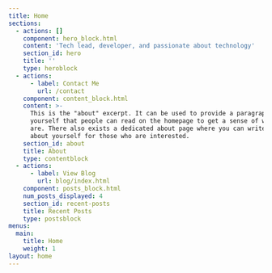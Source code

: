 ```yaml
---
title: Home
sections:
  - actions: []
    component: hero_block.html
    content: 'Tech lead, developer, and passionate about technology'
    section_id: hero
    title: ''
    type: heroblock
  - actions:
      - label: Contact Me
        url: /contact
    component: content_block.html
    content: >-
      This is the "about" excerpt. It can be used to provide a paragraph about
      yourself that people can read on the homepage to get a sense of who you
      are. There also exists a dedicated about page where you can write more
      about yourself for those who are interested.
    section_id: about
    title: About
    type: contentblock
  - actions:
      - label: View Blog
        url: blog/index.html
    component: posts_block.html
    num_posts_displayed: 4
    section_id: recent-posts
    title: Recent Posts
    type: postsblock
menus:
  main:
    title: Home
    weight: 1
layout: home
---
```


